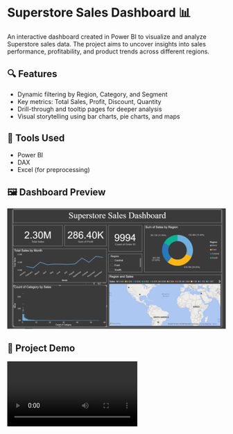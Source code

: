 # Superstore Sales Dashboard 📊

An interactive dashboard created in Power BI to visualize and analyze Superstore sales data. The project aims to uncover insights into sales performance, profitability, and product trends across different regions.

## 🔍 Features
- Dynamic filtering by Region, Category, and Segment
- Key metrics: Total Sales, Profit, Discount, Quantity
- Drill-through and tooltip pages for deeper analysis
- Visual storytelling using bar charts, pie charts, and maps

## 📌 Tools Used
- Power BI
- DAX
- Excel (for preprocessing)

## 🖼️ Dashboard Preview
![Superstore_Sales_Dashboard](Superstore_Sales_Dashboard.png)

## 🎥 Project Demo
![Watch the video](Superstore_Sales_Dashboard1.mp4)




